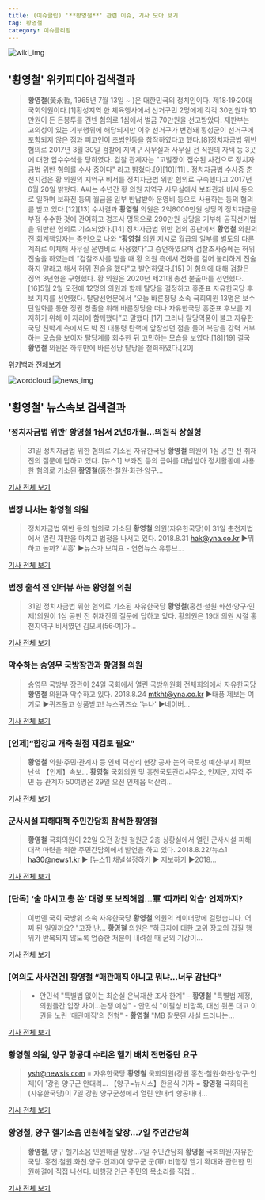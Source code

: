 ```yaml
---
title: (이슈클립) '**황영철**' 관련 이슈, 기사 모아 보기
tag: 황영철
category: 이슈클리핑
---
```

![wiki_img](https://user-images.githubusercontent.com/42597476/44503234-41136a80-a6d0-11e8-9071-6fc6418eafe4.png)
## **'**황영철**'** 위키피디아 검색결과
>**황영철**(黃永哲, 1965년 7월 13일 ~ )은 대한민국의 정치인이다. 제18·19·20대 국회의원이다.[1]횡성지역 한 체육행사에서 선거구민 2명에게 각각 30만원과 10만원이 든 돈봉투를 건넨 혐의로 1심에서 벌금 70만원을 선고받았다. 재판부는 고의성이 있는 기부행위에 해당되지만 이후 선거구가 변경돼 횡성군이 선거구에 포함되지 않은 점과 피고인이 초범인등을 참작하였다고 했다.[8]정치자금법 위반 혐의로 2017년 3월 30일 검찰에 지역구 사무실과 사무실 전 직원의 자택 등 3곳에 대한 압수수색을 당하였다. 검찰 관계자는 "고발장이 접수된 사건으로 정치자금법 위반 혐의를 수사 중이다" 라고 밝혔다.[9][10][11] . 정치자금법 수사중 춘천지검은 황 의원의 지역구 비서를 정치자금법 위반 혐의로 구속했다고 2017년 6월 20일 밝혔다. A씨는 수년간 황 의원 지역구 사무실에서 보좌관과 비서 등으로 일하며 보좌진 등의 월급을 일부 반납받아 운영비 등으로 사용하는 등의 혐의를 받고 있다.[12][13] 수사결과 **황영철** 의원은 2억8000만원 상당의 정치자금을 부정 수수한 것에 관여하고 경조사 명목으로 290만원 상당을 기부해 공직선거법을 위반한 혐의로 기소되었다.[14] 정치자금법 위반 혐의 공판에서 **황영철** 의원의 전 회계책임자는 증인으로 나와 “**황영철** 의원 지시로 월급의 일부를 별도의 다른 계좌로 이체해 사무실 운영비로 사용했다”고 증언하였으며 검찰조사중에는 허위진술을 하였는데 “검찰조사를 받을 때 황 의원 측에서 전화를 걸어 불리하게 진술하지 말라고 해서 허위 진술을 했다"고 발언하였다.[15] 이 혐의에 대해 검찰은 징역 3년형을 구형했다. 황 의원은 2020년 제21대 총선 불출마를 선언했다.[16]5월 2일 오전에 12명의 의원과 함께 탈당을 결정하고 홍준표 자유한국당 후보 지지를 선언했다. 탈당선언문에서 “오늘 바른정당 소속 국회의원 13명은 보수단일화를 통한 정권 창출을 위해 바른정당을 떠나 자유한국당 홍준표 후보를 지지하기 위해 이 자리에 함께했다”고 말했다.[17] 그러나 탈당역풍이 불고 자유한국당 친박계 측에서도 박 전 대통령 탄핵에 앞장섰던 점을 들어 복당을 강력 거부하는 모습을 보이자 탈당계를 회수한 뒤 고민하는 모습을 보였다.[18][19] 결국 **황영철** 의원은 하루만에 바른정당 탈당을 철회하였다.[20]

<a href="https://ko.wikipedia.org/wiki/황영철" target="_blank">위키백과 전체보기</a>

![wordcloud](https://s3.ap-northeast-2.amazonaws.com/lyrics101-wordcloud/2018-08-31-1535680511.png)
![news_img](https://user-images.githubusercontent.com/42597476/44507050-1206f400-a6e4-11e8-8d98-7ffbfebb353f.png)
## **'**황영철**'** 뉴스속보 검색결과
### ‘정치자금법 위반’ **황영철** 1심서 2년6개월…의원직 상실형

>31일 정치자금법 위한 혐의로 기소된 자유한국당 **황영철** 의원이 1심 공판 전 취재진의 질문에 답하고 있다. [뉴스1] 보좌진 등의 급여를 대납받아 정치활동에 사용한 혐의로 기소된 **황영철**(홍천·철원·화천·양구...

<a href="http://news.joins.com/article/olink/22522613" target="_blank">기사 전체 보기</a>

### 법정 나서는 **황영철** 의원

>정치자금법 위반 등의 혐의로 기소된 **황영철** 의원(자유한국당)이 31일 춘천지법에서 열린 재판을 마치고 법정을 나서고 있다. 2018.8.31 hak@yna.co.kr ▶뭐하고 놀까? '#흥' ▶뉴스가 보여요 - 연합뉴스 유튜브...

<a href="http://app.yonhapnews.co.kr/YNA/Basic/SNS/r.aspx?c=PYH20180831052900062&did=1196m" target="_blank">기사 전체 보기</a>

### 법정 출석 전 인터뷰 하는 **황영철** 의원

>31일 정치자금법 위한 혐의로 기소된 자유한국당 **황영철**(홍천·철원·화천·양구·인제)의원이 1심 공판 전 취재진의 질문에 답하고 있다. 황의원은 19대 의원 시절 홍천지역구 비서였던 김모씨(56·여)가...

<a href="http://news1.kr/photos/view/?3278920" target="_blank">기사 전체 보기</a>

### 악수하는 송영무 국방장관과 **황영철** 의원

>송영무 국방부 장관이 24일 국회에서 열린 국방위원회 전체회의에서 자유한국당 **황영철** 의원과 악수하고 있다. 2018.8.24 mtkht@yna.co.kr ▶태풍 제보는 여기로 ▶퀴즈풀고 상품받고! 뉴스퀴즈쇼 '뉴나' ▶네이버...

<a href="http://app.yonhapnews.co.kr/YNA/Basic/SNS/r.aspx?c=PYH20180824055600013&did=1196m" target="_blank">기사 전체 보기</a>

### [인제]“합강교 개축 원점 재검토 필요”

>**황영철** 의원·주민·관계자 등 인제 덕산리 현장 공사 논의 국토청 예산·부지 확보 난색 【인제】속보... **황영철** 국회의원 및 홍천국토관리사무소, 인제군, 지역 주민 등 관계자 50여명은 29일 오전 인제읍 덕산리...

<a href="http://www.kwnews.co.kr/view.asp?aid=218082900022&s=501" target="_blank">기사 전체 보기</a>

### 군사시설 피해대책 주민간담회 참석한 **황영철**

>**황영철** 국회의원이 22일 오전 강원 철원군 2층 상황실에서 열린 군사시설 피해대책 마련을 위한 주민간담회에서 발언을 하고 있다. 2018.8.22/뉴스1 ha30@news1.kr ▶ [뉴스1] 채널설정하기 ▶ 제보하기 ▶2018...

<a href="http://news1.kr/photos/view/?3264658" target="_blank">기사 전체 보기</a>

### [단독] ‘술 마시고 총 쏜’ 대령 또 보직해임…軍 ‘따까리 악습’ 언제까지?

>이번엔 국회 국방위 소속 자유한국당 **황영철** 의원의 레이더망에 걸렸습니다. 어찌 된 일일까요? "고장 난... **황영철** 의원은 "하급자에 대한 고위 장교의 갑질 행위가 반복되지 않도록 엄중한 처분이 내려질 때 군의 기강이...

<a href="http://news.kbs.co.kr/news/view.do?ncd=4030058&ref=A" target="_blank">기사 전체 보기</a>

### [여의도 사사건건] **황영철** “매관매직 아니고 뭐냐…너무 감싼다”

>- 안민석 "특별법 없이는 최순실 은닉재산 조사 한계" - **황영철** "특별법 제정, 의원들간 입장 차이...논쟁 예상" - 안민석 "이팔성 비망록, 대선 뒷돈 대고 이권을 노린 '매관매직'의 전형" - **황영철** "MB 잘못된 사실 드러나는...

<a href="http://news.kbs.co.kr/news/view.do?ncd=4021554&ref=A" target="_blank">기사 전체 보기</a>

### **황영철** 의원, 양구 항공대 수리온 헬기 배치 전면중단 요구

>ysh@newsis.com = 자유한국당 **황영철** 국회의원(강원 홍천·철원·화천·양구·인제)이 '강원 양구군 안대리... 【양구=뉴시스】한윤식 기자 = **황영철** 국회의원(자유한국당)이 7일 강원 양구군청에서 열린 안대리 항공대대...

<a href="http://www.newsis.com/view/?id=NISX20180807_0000384953&cID=10805&pID=10800" target="_blank">기사 전체 보기</a>

### **황영철**, 양구 헬기소음 민원해결 앞장...7일 주민간담회

>**황영철**, 양구 헬기소음 민원해결 앞장...7일 주민간담회 **황영철** 국회의원(자유한국당. 홍천.철원.화천.양구.인제)이 양구군 군(軍) 비행장 헬기 확대와 관련한 민원해결에 직접 나선다. 비행장 인근 주민의 목소리를 직접...

<a href="http://www.viva100.com/main/view.php?key=20180806010001493" target="_blank">기사 전체 보기</a>


